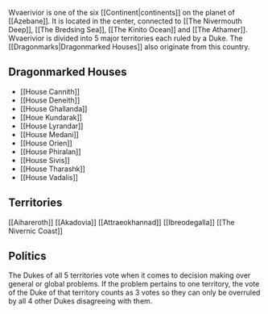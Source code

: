 Wvaerivior is one of the six [[Continent|continents]] on the planet of [[Azebane]]. It is located in the center, connected to [[The Nivermouth Deep]], [[The Bredsing Sea]], [[The Kinito Ocean]] and [[The Athamer]]. Wvaerivior is divided into 5 major territories each ruled by a Duke. The [[Dragonmarks|Dragonmarked Houses]] also originate from this country.

## Dragonmarked Houses
- [[House Cannith]]
- [[House Deneith]]
- [[House Ghallanda]]
- [[Houe Kundarak]]
- [[House Lyrandar]]
- [[House Medani]]
- [[House Orien]]
- [[House Phiralan]]
- [[House Sivis]]
- [[House Tharashk]]
- [[House Vadalis]]
## Territories
[[Aihareroth]]
[[Akadovia]]
[[Attraeokhannad]]
[[Ibreodegalla]]
[[The Nivernic Coast]]

## Politics
The Dukes of all 5 territories vote when it comes to decision making over general or global problems. If the problem pertains to one territory, the vote of the Duke of that territory counts as 3 votes so they can only be overruled by all 4 other Dukes disagreeing with them.